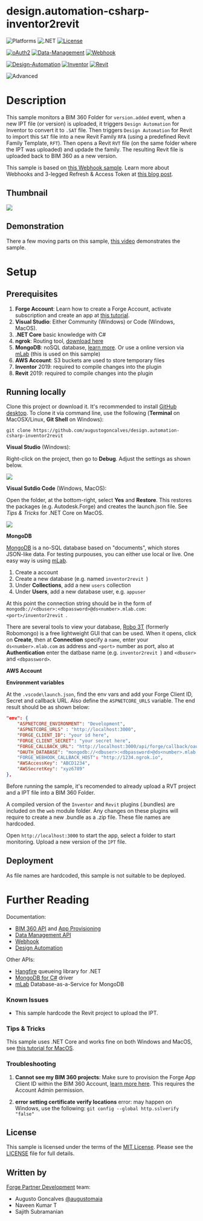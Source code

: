 # design.automation-csharp-inventor2revit

![Platforms](https://img.shields.io/badge/platform-Windows|MacOS-lightgray.svg)
![.NET](https://img.shields.io/badge/.NET%20Core-2.1-blue.svg)
[![License](http://img.shields.io/:license-MIT-blue.svg)](http://opensource.org/licenses/MIT)

[![oAuth2](https://img.shields.io/badge/oAuth2-v1-green.svg)](http://developer.autodesk.com/)
[![Data-Management](https://img.shields.io/badge/Data%20Management-v1-green.svg)](http://developer.autodesk.com/)
[![Webhook](https://img.shields.io/badge/Webhook-v1-green.svg)](http://developer.autodesk.com/)

[![Design-Automation](https://img.shields.io/badge/Design%20Automation-v3-green.svg)](http://developer.autodesk.com/)
[![Inventor](https://img.shields.io/badge/Inventor-2019-orange.svg)](http://developer.autodesk.com/)
[![Revit](https://img.shields.io/badge/Revit-2019-blue.svg)](http://developer.autodesk.com/)


![Advanced](https://img.shields.io/badge/Level-Advanced-red.svg)

# Description

This sample monitors a BIM 360 Folder for `version.added` event, when a new IPT file (or version) is uploaded, it triggers `Design Automation` for Inventor to convert it to `.SAT` file. Then triggers `Design Automation` for Revit to import this `SAT` file into a new Revit Family `RFA` (using a predefined Revit Family Template, `RFT`). Then opens a Revit `RVT` file (on the same folder where the IPT was uploaded) and updade the family. The resulting Revit file is uploaded back to BIM 360 as a new version.

This sample is based on [this Webhook sample](https://github.com/Autodesk-Forge/data.management-csharp-webhook). Learn more about Webhooks and 3-legged Refresh & Access Token at [this blog post](https://forge.autodesk.com/blog/webhooks-and-bim-360-c).

## Thumbnail

![](thumbnail.png)

## Demonstration

There a few moving parts on this sample, [this video](https://www.youtube.com/watch?v=FH53EXyRPzg) demonstrates the sample.

# Setup

## Prerequisites

1. **Forge Account**: Learn how to create a Forge Account, activate subscription and create an app at [this tutorial](http://learnforge.autodesk.io/#/account/). 
2. **Visual Studio**: Either Community (Windows) or Code (Windows, MacOS).
3. **.NET Core** basic knowledge with C#
4. **ngrok**: Routing tool, [download here](https://ngrok.com/)
5. **MongoDB**: noSQL database, [learn more](https://www.mongodb.com/). Or use a online version via [mLab](https://mlab.com/) (this is used on this sample)
6. **AWS Account**: S3 buckets are used to store temporary files
6. **Inventor** 2019: required to compile changes into the plugin
7. **Revit** 2019: required to compile changes into the plugin

## Running locally

Clone this project or download it. It's recommended to install [GitHub desktop](https://desktop.github.com/). To clone it via command line, use the following (**Terminal** on MacOSX/Linux, **Git Shell** on Windows):

    git clone https://github.com/augustogoncalves/design.automation-csharp-inventor2revit

**Visual Studio** (Windows):

Right-click on the project, then go to **Debug**. Adjust the settings as shown below. 

![](readme/visual_studio_settings.png) 

**Visual Sutdio Code** (Windows, MacOS):

Open the folder, at the bottom-right, select **Yes** and **Restore**. This restores the packages (e.g. Autodesk.Forge) and creates the launch.json file. See *Tips & Tricks* for .NET Core on MacOS.

![](readme/visual_code_restore.png)

**MongoDB**

[MongoDB](https://www.mongodb.com) is a no-SQL database based on "documents", which stores JSON-like data. For testing purpouses, you can either use local or live. One easy way is using [mLab](https://mlab.com).

1. Create a account
2. Create a new database (e.g. named `inventor2revit `)
3. Under **Collections**, add a new `users` collection
4. Under **Users**, add a new database user, e.g. `appuser`

At this point the connection string should be in the form of `mongodb://<dbuser>:<dbpassword>@ds<number>.mlab.com:<port>/inventor2revit `. 

There are several tools to view your database, [Robo 3T](https://robomongo.org/) (formerly Robomongo) is a free lightweight GUI that can be used. When it opens, click on **Create**, then at **Connection** specify a `name`, enter your `ds<number>.mlab.com` as address and `<port>` number as port, also at **Authentication** enter the datbase name (e.g. `inventor2revit `) and `<dbuser>` and `<dbpassword>`.

**AWS Account**

**Environment variables**

At the `.vscode\launch.json`, find the env vars and add your Forge Client ID, Secret and callback URL. Also define the `ASPNETCORE_URLS` variable. The end result should be as shown below:

```json
"env": {
    "ASPNETCORE_ENVIRONMENT": "Development",
    "ASPNETCORE_URLS" : "http://localhost:3000",
    "FORGE_CLIENT_ID": "your id here",
    "FORGE_CLIENT_SECRET": "your secret here",
    "FORGE_CALLBACK_URL": "http://localhost:3000/api/forge/callback/oauth",
    "OAUTH_DATABASE": "mongodb://<dbuser>:<dbpassword>@ds<number>.mlab.com:<port>/inventor2revit"
    "FORGE_WEBHOOK_CALLBACK_HOST": "http://1234.ngrok.io",
    "AWSAccessKey": "ABCD1234",
    "AWSSecretKey": "xyz6789"
},
```

Before running the sample, it's recomended to already upload a RVT project and a IPT file into a BIM 360 Folder. 

A compiled version of the `Inventor` and `Revit` plugins (.bundles) are included on the `web` module folder. Any changes on these plugins will require to create a new .bundle as a .zip file. These file names are hardcoded. 

Open `http://localhost:3000` to start the app, select a folder to start monitoring. Upload a new version of the `IPT` file.

## Deployment

As file names are hardcoded, this sample is not suitable to be deployed.


# Further Reading

Documentation:

- [BIM 360 API](https://developer.autodesk.com/en/docs/bim360/v1/overview/) and [App Provisioning](https://forge.autodesk.com/blog/bim-360-docs-provisioning-forge-apps)
- [Data Management API](https://developer.autodesk.com/en/docs/data/v2/overview/)
- [Webhook](https://forge.autodesk.com/en/docs/webhooks/v1)
- [Design Automation](https://forge.autodesk.com/en/docs/design-automation/v3/developers_guide/overview/)

Other APIs:

- [Hangfire](https://www.hangfire.io/) queueing library for .NET
- [MongoDB for C#](https://docs.mongodb.com/ecosystem/drivers/csharp/) driver
- [mLab](https://mlab.com/) Database-as-a-Service for MongoDB

### Known Issues

- This sample hardcode the Revit project to upload the IPT. 

### Tips & Tricks

This sample uses .NET Core and works fine on both Windows and MacOS, see [this tutorial for MacOS](https://github.com/augustogoncalves/dotnetcoreheroku).

### Troubleshooting

1. **Cannot see my BIM 360 projects**: Make sure to provision the Forge App Client ID within the BIM 360 Account, [learn more here](https://forge.autodesk.com/blog/bim-360-docs-provisioning-forge-apps). This requires the Account Admin permission.

2. **error setting certificate verify locations** error: may happen on Windows, use the following: `git config --global http.sslverify "false"`

## License

This sample is licensed under the terms of the [MIT License](http://opensource.org/licenses/MIT). Please see the [LICENSE](LICENSE) file for full details.

## Written by

[Forge Partner Development](http://forge.autodesk.com) team:

- Augusto Goncalves [@augustomaia](https://twitter.com/augustomaia)
- Naveen Kumar T
- Sajith Subramanian
